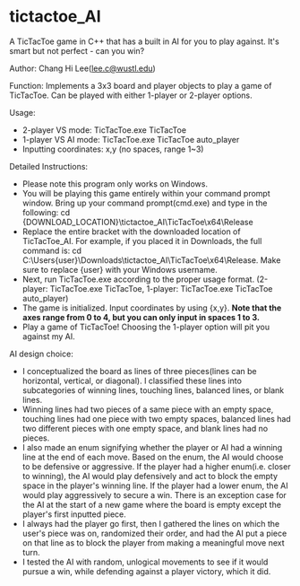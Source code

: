 # tictactoe_AI
 A TicTacToe game in C++ that has a built in AI for you to play against. It's smart but not perfect - can you win?

Author: Chang Hi Lee(lee.c@wustl.edu)

Function: Implements a 3x3 board and player objects to play a game of TicTacToe. Can be played with either 1-player or 2-player options.

Usage:
- 2-player VS mode: TicTacToe.exe TicTacToe
- 1-player VS AI mode: TicTacToe.exe TicTacToe auto_player
- Inputting coordinates: x,y (no spaces, range 1~3)

Detailed Instructions:
- Please note this program only works on Windows. 
- You will be playing this game entirely within your command prompt window. Bring up your command prompt(cmd.exe) and type in the following: cd {DOWNLOAD_LOCATION}\tictactoe_AI\TicTacToe\x64\Release
- Replace the entire bracket with the downloaded location of TicTacToe_AI. For example, if you placed it in Downloads, the full command is: cd C:\Users\{user}\Downloads\tictactoe_AI\TicTacToe\x64\Release. Make sure to replace {user} with your Windows username.
- Next, run TicTacToe.exe according to the proper usage format. (2-player: TicTacToe.exe TicTacToe, 1-player: TicTacToe.exe TicTacToe auto_player)
- The game is initialized. Input coordinates by using {x,y}. **Note that the axes range from 0 to 4, but you can only input in spaces 1 to 3.**
- Play a game of TicTacToe! Choosing the 1-player option will pit you against my AI.

AI design choice:
- I conceptualized the board as lines of three pieces(lines can be horizontal, vertical, or diagonal). I classified these lines into subcategories of winning lines, touching lines, balanced lines, or blank lines. 
- Winning lines had two pieces of a same piece with an empty space, touching lines had one piece with two empty spaces, balanced lines had two different pieces with one empty space, and blank lines had no pieces. 
- I also made an enum signifying whether the player or AI had a winning line at the end of each move. Based on the enum, the AI would choose to be defensive or aggressive. If the player had a higher enum(i.e. closer to winning), the AI would play defensively and act to block the empty space in the player's winning line. If the player had a lower enum, the AI would play aggressively to secure a win. There is an exception case for the AI at the start of a new game where the board is empty except the player's first inputted piece. 
- I always had the player go first, then I gathered the lines on which the user's piece was on, randomized their order, and had the AI put a piece on that line as to block the player from making a meaningful move next turn. 
- I tested the AI with random, unlogical movements to see if it would pursue a win, while defending against a player victory, which it did.
